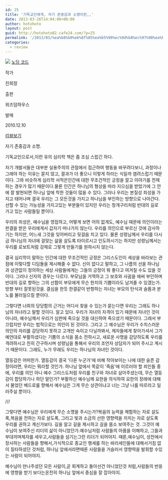 ```yaml
---
id: 25
title: '기독교인에게, 자기 존중감과 소명이란,,'
date: 2013-03-26T14:04:00+00:00
author: hotohoto
layout: post
guid: http://hotohoto82.cafe24.com/?p=25
permalink: '/2013/03/%ea%b8%b0%eb%8f%85%ea%b5%90%ec%9d%b8%ec%97%90%ea%b2%8c-%ec%9e%90%ea%b8%b0-%ec%a1%b4%ec%a4%91%ea%b0%90%ea%b3%bc-%ec%86%8c%eb%aa%85%ec%9d%b4%eb%9e%80/'
categories:
  - review
---
```

![](http://bookthumb.phinf.naver.net/cover/064/258/06425854.jpg?type=w150&udate=20120611)
[노딩 코드](http://book.naver.com/bookdb/book_detail.php?bid=6425854)

작가

진희정

출판

위즈덤하우스

발매

2010.12.10

[리뷰보기](http://book.naver.com/bookdb/review.nhn?bid=6425854)

자기 존중감과 소명.

기독교인으로서,이런 유의 심리학 책은 좀 조심 스럽긴 하다.

자기 개발서들은 대부분 실용주의의 관점에서 접근하여 행동을 바꾸려다보니, 과정이나 그래야 하는 이유는 묻지 않고, 결과가 더 좋으니 이렇게 하라는 식일까 염려스럽기 때문이다. 그와 비슷하게 심리학 서적은인간에 대한 무조건적인 긍정을 깔고 이야기를 전제하는 경우가 많기 때문이다.물론 인간은 하나님의 형상을 따라 지으심을 받았기에 그 안에 잘 발현되면 하나님 앞에 착한 것들이 많을 수 있다. 그러나 우리는 본질성 죄성을 가지고 태어나며 결국 우리는 그 모든것을 가지고 하나님을 부인하는 방향으로 나아간다. 선할 수 있는 가능성을 가지고있는 부분들이 있지만 우리는 청개구리처럼 반대의 길로 가고 있는 사람들일 뿐이다.

우리의 죄성은, 예수님을 영접하고, 어떻게 보면 어의 없게도, 예수님 때문에 의인이라는 판결을 받은 우리에게서 갑자기 떠나가지 않는다. 우리를 의인으로 부르신 것에 감사하기는 하지만, 어느새 그것을 잊어버리고 뒷걸음 치고 있다. 물론 성령님께서 우리를 다시금 하나님의 자녀에 걸맞는 삶을 살도록 타이르시고 인도하시기는 하지만 성령님께서는 우리를 로보트처럼 강제로 그렇게 만들기를 원하시지 않는다.

결국 심리학이 말하는 인간에 대한 무조건적인 긍정은 그리스도인이 세상을 바라보는 관점에 이렇다할 디딤돌을 제시해줄 수 없다. 신이 없다고 말하고, 그 나름의 선을 하나님과 상관없이 정의하는 세상 사람들에게는 그들의 긍정이 뭐 좋다고 여겨질 수도 있을 것이다. 그러나  신자의 경우는 다르다. 부모님을 거역하고 그 보호와 사귐을 애써 부인하며 반대의 길로 향하는 그의 선함이 부모에게 무슨 한치의 기쁨이라도 남겨줄 수 있겠는가. 방향 부터 잘못된것을. 결심을 한듯 한결같이 반항하는 자녀는 부모의 탄식과 슬픔과 분노를 불러일으킬 뿐이다.

그렇다면 너희의 당당함의 근거는 어디서 찾을 수 있는가 묻는다면 우리는 그래도 하나님의 자녀라고 말할 것이다. 알고 있다. 우리가 자녀의 자격이 있기 때문에 자녀인 것이 아니라, 예수님께서 우리가 심판에 죽으실 것을 대신하여 죽으셨기 때문이다. 그래서 부끄럽지만 우리는 법적으로는 의인이 된 것이다. 그리고 그 예수님은 우리가 수치스러운 의인의 자리를 감당하지 못하고 고개만 숙이고 다닐까봐서, 제자들에게 찾아가셔서 그가 예언대로 부활하셨다는 기쁨의 소식을 몸소 전하시고, 새로운 사명을 감당하도록 우리를 격려하시고 친히 간구하시며 성령님을 통해서 우리의 조언자 상담자가 되어 주시고 계시기 때문이다. 그래도, 누가 무래도 우리는 하나님의 자녀인 것이다.

열등감은 어떠한가. 열등감이 결국 '다른 누군가'에 비해 작아보이는 나에 대한 슬픈 감정이라면, 우리는 뭐라할 것인가. 하나님 앞에서 똑같이 '죽음'에 이르러야 할 죄인들 중에, 우리를 의인 아니 예수 그리스도처럼 우리를 친구와 자녀로 삼아주셨는데, 무슨 열등감이 합당하기나 하단 말인가? 부활하신 예수님께 요한을 의식하여 요한의 장래에 대해서 물었던 베드로를 향해서 예수님은 그게 무슨 상관이냐고 너는 그냥 나를 따르라고 일러주실 뿐이다.

///

그렇다면 예수님은 우리에게 무슨 소명을 주시는가?복음의 능력을 체험하는 자로 살도록,복음을 전하는 자로 살도록, 그리고 빛과 소금의 선한 영향력을 끼치는 자로 살도록 우리를 권하고 계신가보다. 길을 알고 길을 제시하고 길을 몸소 보여주는 것. 그것이 예수님이 보여주신 리더의 삶이 아니었던가.예수님처럼 사람들의 아픔을 이해하고, 그들과 부대끼며제자를 세우고,사람들을 섬기는그런 리더가 되어야지. 때론,예수님이, 성전에서 장사하는 사람들을 향해서,가식적으로 종교인 행세를 하는 바리세인들에 대해서거침 없이 질타하셨던 것처럼, 하나님 앞에서라면때론 사람들을 거슬러서 영향력을 발휘할 수있는 사람이 되어야지.

예수님이 만나주셨던 모든 사람이,곧 회계하고 돌아선건 아니었던것 처럼,사람들의 반응에 영향을 받기 보다는온전히 하나님 앞에서 중심을 잘 잡아야지.
